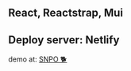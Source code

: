 
## React, Reactstrap, Mui
## Deploy server: Netlify
demo at: <a href= "https://main-ui-six.vercel.app/" target = 'blank' >SNPO 🐕</a>
